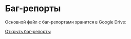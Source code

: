 # Баг-репорты

Основной файл с баг-репортами хранится в Google Drive:

[Открыть баг-репорты](https://docs.google.com/spreadsheets/d/1kTj7s_Xtk2-giKEImihTD2v1P_YarJV49a8swVnLoJw/edit?usp=sharing)
